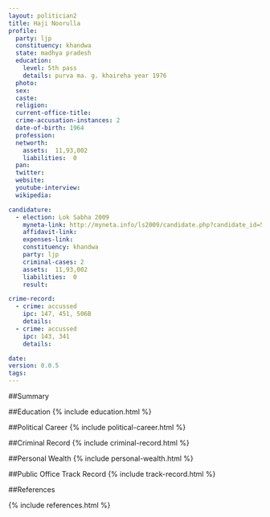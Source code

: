 ```yaml
---
layout: politician2
title: Haji Noorulla
profile: 
  party: ljp
  constituency: khandwa
  state: madhya pradesh
  education: 
    level: 5th pass
    details: purva ma. g. khaireha year 1976
  photo: 
  sex: 
  caste: 
  religion: 
  current-office-title: 
  crime-accusation-instances: 2
  date-of-birth: 1964
  profession: 
  networth: 
    assets:  11,93,002
    liabilities:  0
  pan: 
  twitter: 
  website: 
  youtube-interview: 
  wikipedia: 

candidature: 
  - election: Lok Sabha 2009
    myneta-link: http://myneta.info/ls2009/candidate.php?candidate_id=5291
    affidavit-link: 
    expenses-link: 
    constituency: khandwa 
    party: ljp
    criminal-cases: 2
    assets:  11,93,002
    liabilities:  0
    result:  

crime-record: 
  - crime: accussed
    ipc: 147, 451, 506B
    details:    
  - crime: accussed
    ipc: 143, 341
    details:    

date: 
version: 0.0.5
tags: 
---
```

##Summary


##Education
{% include education.html %}


##Political Career
{% include political-career.html %}


##Criminal Record
{% include criminal-record.html %}


##Personal Wealth
{% include personal-wealth.html %}


##Public Office Track Record
{% include track-record.html %}


##References


{% include references.html %}